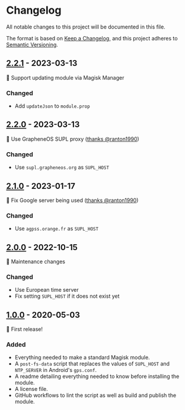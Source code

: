 # Changelog

All notable changes to this project will be documented in this file.

The format is based on [Keep a Changelog](https://keepachangelog.com/en/1.0.0/), and this project adheres to [Semantic Versioning](https://semver.org/spec/v2.0.0.html).

## [2.2.1] - 2023-03-13

🎉 Support updating module via Magisk Manager

### Changed

- Add `updateJson` to `module.prop`

## [2.2.0] - 2023-03-13

🎉 Use GrapheneOS SUPL proxy ([thanks @ranton1990](https://github.com/PlqnK/magisk-supl-replacer/issues/2))

### Changed

- Use `supl.grapheneos.org` as `SUPL_HOST`

## [2.1.0] - 2023-01-17

🎉 Fix Google server being used ([thanks @ranton1990](https://github.com/PlqnK/magisk-supl-replacer/issues/2))

### Changed

- Use `agpss.orange.fr` as `SUPL_HOST`

## [2.0.0] - 2022-10-15

🎉 Maintenance changes

### Changed

- Use European time server
- Fix setting `SUPL_HOST` if it does not exist yet

## [1.0.0] - 2020-05-03

🎉 First release!

### Added

- Everything needed to make a standard Magisk module.
- A `post-fs-data` script that replaces the values of `SUPL_HOST` and `NTP_SERVER` in Android's `gps.conf`.
- A readme detailing everything needed to know before installing the module.
- A license file.
- GitHub workflows to lint the script as well as build and publish the module.

[2.2.1]: https://github.com/D3SOX/magisk-supl-replacer/releases/tag/v2.2.1
[2.2.0]: https://github.com/D3SOX/magisk-supl-replacer/releases/tag/v2.2.0
[2.1.0]: https://github.com/D3SOX/magisk-supl-replacer/releases/tag/v2.1.0
[2.0.0]: https://github.com/D3SOX/magisk-supl-replacer/releases/tag/v2.0.0
[1.0.0]: https://github.com/PlqnK/magisk-supl-replacer/releases/tag/v1.0.0
